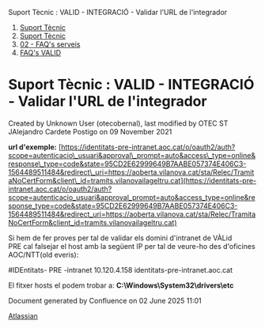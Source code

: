 Suport Tècnic : VALID - INTEGRACIÓ - Validar l'URL de l'integrador  

1.  [Suport Tècnic](index.md)
2.  [Suport Tècnic](13893782.md)
3.  [02 - FAQ's serveis](26313393.md)
4.  [FAQ's VALID](28705603.md)

Suport Tècnic : VALID - INTEGRACIÓ - Validar l'URL de l'integrador
==================================================================

Created by Unknown User (otecobernal), last modified by OTEC ST JAlejandro Cardete Postigo on 09 November 2021

**url d'exemple:** [https://identitats-pre-intranet.aoc.cat/o/oauth2/auth?scope=autenticacio\_usuari&approval\_prompt=auto&access\_type=online&response\_type=code&state=95CD2E62999649B7AABE057374E406C3-1564489511484&redirect\_uri=https://aoberta.vilanova.cat/sta/Relec/TramitaNoCertForm&client\_id=tramits.vilanovailageltru.cat](https://identitats-pre-intranet.aoc.cat/o/oauth2/auth?scope=autenticacio_usuari&approval_prompt=auto&access_type=online&response_type=code&state=95CD2E62999649B7AABE057374E406C3-1564489511484&redirect_uri=https://aoberta.vilanova.cat/sta/Relec/TramitaNoCertForm&client_id=tramits.vilanovailageltru.cat)

  

Si hem de fer proves per tal de validar els domini d'intranet de VÀLid PRE cal falsejar el host amb la següent IP per tal de veure-ho des d'oficines AOC/NTT(old everis):

#IDEntitats- PRE -intranet
10.120.4.158 identitats-pre-intranet.aoc.cat

  

El fitxer hosts el podem trobar a: **C:\\Windows\\System32\\drivers\\etc**

Document generated by Confluence on 02 June 2025 11:01

[Atlassian](http://www.atlassian.com/)